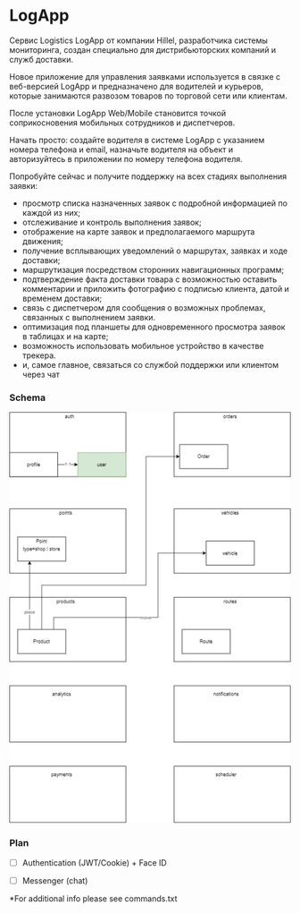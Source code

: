 # LogApp

Сервис Logistics LogApp от компании Hillel, разработчика системы мониторинга, создан специально для дистрибьюторских компаний и служб доставки.

Новое приложение для управления заявками используется в связке с веб-версией LogApp и предназначено для водителей и курьеров, которые занимаются развозом товаров по торговой сети или клиентам.

После установки LogApp Web/Mobile становится точкой соприкосновения мобильных сотрудников и диспетчеров.

Начать просто: создайте водителя в системе LogApp с указанием номера телефона и email, назначьте водителя на объект и авторизуйтесь в приложении по номеру телефона водителя.

Попробуйте сейчас и получите поддержку на всех стадиях выполнения заявки:

- просмотр списка назначенных заявок c подробной информацией по каждой из них;
- отслеживание и контроль выполнения заявок;
- отображение на карте заявок и предполагаемого маршрута движения;
- получение всплывающих уведомлений о маршрутах, заявках и ходе доставки;
- маршрутизация посредством сторонних навигационных программ;
- подтверждение факта доставки товара c возможностью оставить комментарии и приложить фотографию с подписью клиента, датой и временем доставки;
- связь с диспетчером для сообщения о возможных проблемах, связанных с выполнением заявки.
- оптимизация под планшеты для одновременного просмотра заявок в таблицах и на карте;
- возможность использовать мобильное устройство в качестве трекера.
- и, самое главное, связаться со службой поддержки или клиентом через чат


### Schema
![Image alt](https://github.com/oshevelo/log_app/blob/main/scheme.webp)

### Plan
- [ ] Authentication (JWT/Cookie) + Face ID
- [ ] Messenger (chat)


*For additional info please see commands.txt

